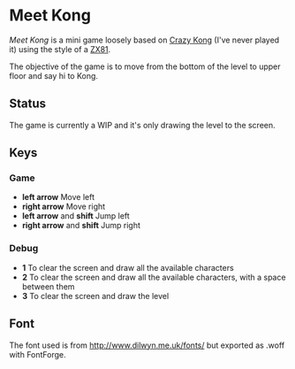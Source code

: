 # Meet Kong

*Meet Kong* is a mini game loosely based on [Crazy Kong](https://en.wikipedia.org/wiki/Crazy_Kong) (I've never played it) using the style of a [ZX81](https://en.wikipedia.org/wiki/ZX81).

The objective of the game is to move from the bottom of the level to upper floor and say hi to Kong.

## Status

The game is currently a WIP and it's only drawing the level to the screen.


## Keys


### Game
- **left arrow** Move left
- **right arrow** Move right
- **left arrow** and **shift** Jump left
- **right arrow** and **shift** Jump right


### Debug
- **1** To clear the screen and draw all the available characters 
- **2** To clear the screen and draw all the available characters, with a space between them
- **3** To clear the screen and draw the level


## Font

The font used is from http://www.dilwyn.me.uk/fonts/ but exported as .woff with FontForge.

